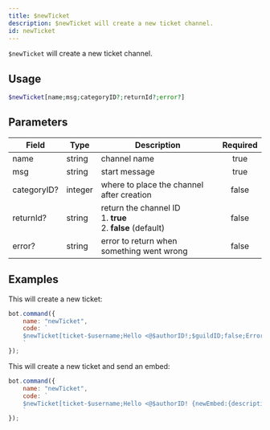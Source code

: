 ```yaml
---
title: $newTicket
description: $newTicket will create a new ticket channel.
id: newTicket
---
```


`$newTicket` will create a new ticket channel.

## Usage

```php
$newTicket[name;msg;categoryID?;returnId?;error?]
```

## Parameters

| Field       | Type    | Description                                                            | Required |
|-------------|---------|------------------------------------------------------------------------|:--------:|
| name        | string  | channel name                                                           |   true   |
| msg         | string  | start message                                                          |   true   |
| categoryID? | integer | where to place the channel after creation                              |  false   |
| returnId?   | string  | return the channel ID <br /> 1. **true** <br /> 2. **false** (default) |  false   |
| error?      | string  | error to return when something went wrong                              |  false   |

## Examples

This will create a new ticket:

```javascript
bot.command({
    name: "newTicket",
    code: `
    $newTicket[ticket-$username;Hello <@$authorID!;$guildID;false;Error!]
    `
});
```

This will create a new ticket and send an embed:

```javascript
bot.command({
    name: "newTicket",
    code: `
    $newTicket[ticket-$username;Hello <@$authorID! {newEmbed:{description:<@$authorID> opened a new ticket!}};$guildID;false;Error!]
    `
});
```